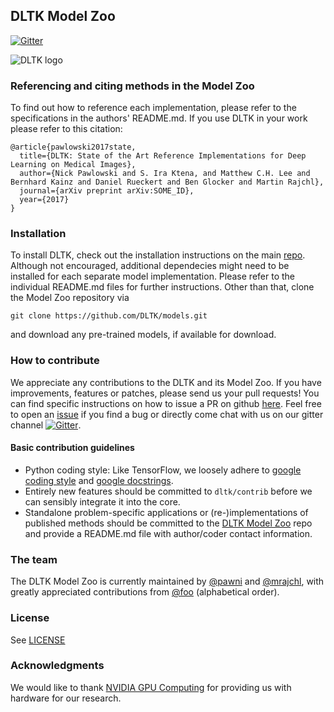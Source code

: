 ## DLTK Model Zoo
[![Gitter](https://badges.gitter.im/DLTK/DLTK.svg)](https://gitter.im/DLTK/DLTK?utm_source=badge&utm_medium=badge&utm_campaign=pr-badge)

![DLTK logo](logo.png)

### Referencing and citing methods in the Model Zoo
To find out how to reference each implementation, please refer to the specifications in the authors' README.md. If you use DLTK in your work please refer to this citation:

```
@article{pawlowski2017state,
  title={DLTK: State of the Art Reference Implementations for Deep Learning on Medical Images},
  author={Nick Pawlowski and S. Ira Ktena, and Matthew C.H. Lee and Bernhard Kainz and Daniel Rueckert and Ben Glocker and Martin Rajchl},
  journal={arXiv preprint arXiv:SOME_ID},
  year={2017}
}
```

### Installation
To install DLTK, check out the installation instructions on the main [repo](https://github.com/DLTK/DLTK/blob/master/README.md). Although not encouraged, additional dependecies might need to be installed for each separate model implementation. Please refer to the individual README.md files for further instructions.
Other than that, clone the Model Zoo repository via 

```
git clone https://github.com/DLTK/models.git
```
and download any pre-trained models, if available for download.

### How to contribute
We appreciate any contributions to the DLTK and its Model Zoo. If you have improvements, features or patches, please send us your pull requests! You can find specific instructions on how to issue a PR on github [here](https://help.github.com/articles/about-pull-requests/). Feel free to open an [issue](https://github.com/DLTK/DLTK/issues) if you find a bug or directly come chat with us on our gitter channel [![Gitter](https://badges.gitter.im/DLTK/DLTK.svg)](https://gitter.im/DLTK/DLTK?utm_source=badge&utm_medium=badge&utm_campaign=pr-badge).

#### Basic contribution guidelines
- Python coding style: Like TensorFlow, we loosely adhere to [google coding style](https://google.github.io/styleguide/pyguide.html) and [google docstrings](https://google.github.io/styleguide/pyguide.html#Comments).
- Entirely new features should be committed to ```dltk/contrib``` before we can sensibly integrate it into the core.
- Standalone problem-specific applications or (re-)implementations of published methods should be committed to the [DLTK Model Zoo](https://github.com/DLTK/models) repo and provide a README.md file with author/coder contact information. 
    
### The team
The DLTK Model Zoo is currently maintained by [@pawni](https://github.com/pawni) and [@mrajchl](https://github.com/mrajchl), with greatly appreciated contributions from [@foo](https://github.com/foo) (alphabetical order).

### License
See [LICENSE](https://github.com/DLTK/models/blob/master/LICENSE)

### Acknowledgments
We would like to thank [NVIDIA GPU Computing](http://www.nvidia.com/) for providing us with hardware for our research. 
